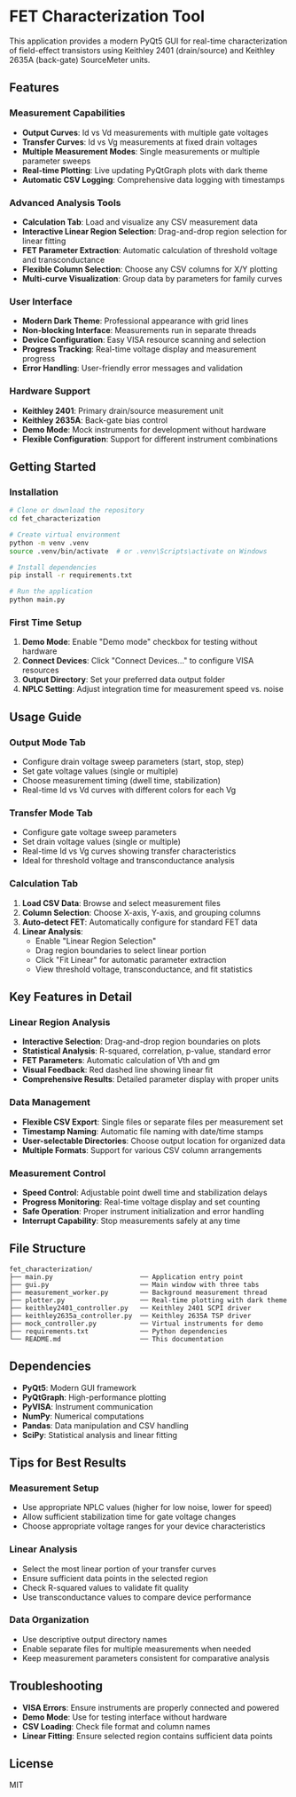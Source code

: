 # FET Characterization Tool

This application provides a modern PyQt5 GUI for real-time characterization of field-effect transistors using Keithley 2401 (drain/source) and Keithley 2635A (back-gate) SourceMeter units.

## Features

### **Measurement Capabilities**
* **Output Curves**: Id vs Vd measurements with multiple gate voltages
* **Transfer Curves**: Id vs Vg measurements at fixed drain voltages
* **Multiple Measurement Modes**: Single measurements or multiple parameter sweeps
* **Real-time Plotting**: Live updating PyQtGraph plots with dark theme
* **Automatic CSV Logging**: Comprehensive data logging with timestamps

### **Advanced Analysis Tools**
* **Calculation Tab**: Load and visualize any CSV measurement data
* **Interactive Linear Region Selection**: Drag-and-drop region selection for linear fitting
* **FET Parameter Extraction**: Automatic calculation of threshold voltage and transconductance
* **Flexible Column Selection**: Choose any CSV columns for X/Y plotting
* **Multi-curve Visualization**: Group data by parameters for family curves

### **User Interface**
* **Modern Dark Theme**: Professional appearance with grid lines
* **Non-blocking Interface**: Measurements run in separate threads
* **Device Configuration**: Easy VISA resource scanning and selection
* **Progress Tracking**: Real-time voltage display and measurement progress
* **Error Handling**: User-friendly error messages and validation

### **Hardware Support**
* **Keithley 2401**: Primary drain/source measurement unit
* **Keithley 2635A**: Back-gate bias control
* **Demo Mode**: Mock instruments for development without hardware
* **Flexible Configuration**: Support for different instrument combinations

## Getting Started

### Installation
```bash
# Clone or download the repository
cd fet_characterization

# Create virtual environment
python -m venv .venv
source .venv/bin/activate  # or .venv\Scripts\activate on Windows

# Install dependencies
pip install -r requirements.txt

# Run the application
python main.py
```

### First Time Setup
1. **Demo Mode**: Enable "Demo mode" checkbox for testing without hardware
2. **Connect Devices**: Click "Connect Devices..." to configure VISA resources
3. **Output Directory**: Set your preferred data output folder
4. **NPLC Setting**: Adjust integration time for measurement speed vs. noise

## Usage Guide

### **Output Mode Tab**
- Configure drain voltage sweep parameters (start, stop, step)
- Set gate voltage values (single or multiple)
- Choose measurement timing (dwell time, stabilization)
- Real-time Id vs Vd curves with different colors for each Vg

### **Transfer Mode Tab**
- Configure gate voltage sweep parameters
- Set drain voltage values (single or multiple)
- Real-time Id vs Vg curves showing transfer characteristics
- Ideal for threshold voltage and transconductance analysis

### **Calculation Tab**
1. **Load CSV Data**: Browse and select measurement files
2. **Column Selection**: Choose X-axis, Y-axis, and grouping columns
3. **Auto-detect FET**: Automatically configure for standard FET data
4. **Linear Analysis**: 
   - Enable "Linear Region Selection"
   - Drag region boundaries to select linear portion
   - Click "Fit Linear" for automatic parameter extraction
   - View threshold voltage, transconductance, and fit statistics

## Key Features in Detail

### **Linear Region Analysis**
- **Interactive Selection**: Drag-and-drop region boundaries on plots
- **Statistical Analysis**: R-squared, correlation, p-value, standard error
- **FET Parameters**: Automatic calculation of Vth and gm
- **Visual Feedback**: Red dashed line showing linear fit
- **Comprehensive Results**: Detailed parameter display with proper units

### **Data Management**
- **Flexible CSV Export**: Single files or separate files per measurement set
- **Timestamp Naming**: Automatic file naming with date/time stamps
- **User-selectable Directories**: Choose output location for organized data
- **Multiple Formats**: Support for various CSV column arrangements

### **Measurement Control**
- **Speed Control**: Adjustable point dwell time and stabilization delays
- **Progress Monitoring**: Real-time voltage display and set counting
- **Safe Operation**: Proper instrument initialization and error handling
- **Interrupt Capability**: Stop measurements safely at any time

## File Structure

```
fet_characterization/
├── main.py                      ── Application entry point
├── gui.py                       ── Main window with three tabs
├── measurement_worker.py        ── Background measurement thread
├── plotter.py                   ── Real-time plotting with dark theme
├── keithley2401_controller.py   ── Keithley 2401 SCPI driver
├── keithley2635a_controller.py  ── Keithley 2635A TSP driver
├── mock_controller.py           ── Virtual instruments for demo
├── requirements.txt             ── Python dependencies
└── README.md                    ── This documentation
```

## Dependencies

- **PyQt5**: Modern GUI framework
- **PyQtGraph**: High-performance plotting
- **PyVISA**: Instrument communication
- **NumPy**: Numerical computations
- **Pandas**: Data manipulation and CSV handling
- **SciPy**: Statistical analysis and linear fitting

## Tips for Best Results

### **Measurement Setup**
- Use appropriate NPLC values (higher for low noise, lower for speed)
- Allow sufficient stabilization time for gate voltage changes
- Choose appropriate voltage ranges for your device characteristics

### **Linear Analysis**
- Select the most linear portion of your transfer curves
- Ensure sufficient data points in the selected region
- Check R-squared values to validate fit quality
- Use transconductance values to compare device performance

### **Data Organization**
- Use descriptive output directory names
- Enable separate files for multiple measurements when needed
- Keep measurement parameters consistent for comparative analysis

## Troubleshooting

- **VISA Errors**: Ensure instruments are properly connected and powered
- **Demo Mode**: Use for testing interface without hardware
- **CSV Loading**: Check file format and column names
- **Linear Fitting**: Ensure selected region contains sufficient data points

## License
MIT 